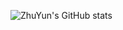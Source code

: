 ![ZhuYun's GitHub stats](https://github-readme-stats.vercel.app/api?username=ZhuYun97&show_icons=true&theme=dracula)

